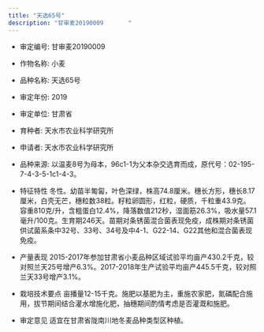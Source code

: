 ```yaml
---
title: "天选65号"
description: "甘审麦20190009		"
---
```

* 审定编号:  甘审麦20190009		

*  作物名称:  小麦

*  品种名称:  天选65号

*  审定年份:  2019

*  审定单位:  甘肃省

* 育种者:  天水市农业科学研究所

*  申请者:  天水市农业科学研究所

*  品种来源:  以温麦8号为母本，96c1-1为父本杂交选育而成，原代号：02-195-7-4-3-5-1c1-4-3。

*  特征特性
冬性。幼苗半匍匐，叶色深绿，株高74.8厘米。穗长方形，穗长8.17厘米，白壳无芒，穗粒数38粒。籽粒卵圆形，红粒，硬质，千粒重43.9克。容重810克/升，含粗蛋白12.4%，降落数值212秒，湿面筋26.3%，吸水量57.1毫升/100克。生育期246天。苗期对条锈菌混合菌表现免疫，成株期对条锈菌供试菌系条中32号、33号、34号及中4-1、G22-14、G22其他和混合菌表现免疫。 

*  产量表现
2015-2017年参加甘肃省小麦品种区域试验平均亩产430.2千克，较对照兰天25号增产6.3%。2017-2018年生产试验平均亩产445.5千克，较对照兰天33号增产3.1%。

*  栽培技术要点
亩播量12-15千克。施肥以基肥为主，重施农家肥，氮磷配合施用，拔节期间结合灌水增施化肥，抽穗期间酌情考虑是否灌溉和施肥。 

*  审定意见
适宜在甘肃省陇南川地冬麦品种类型区种植。
